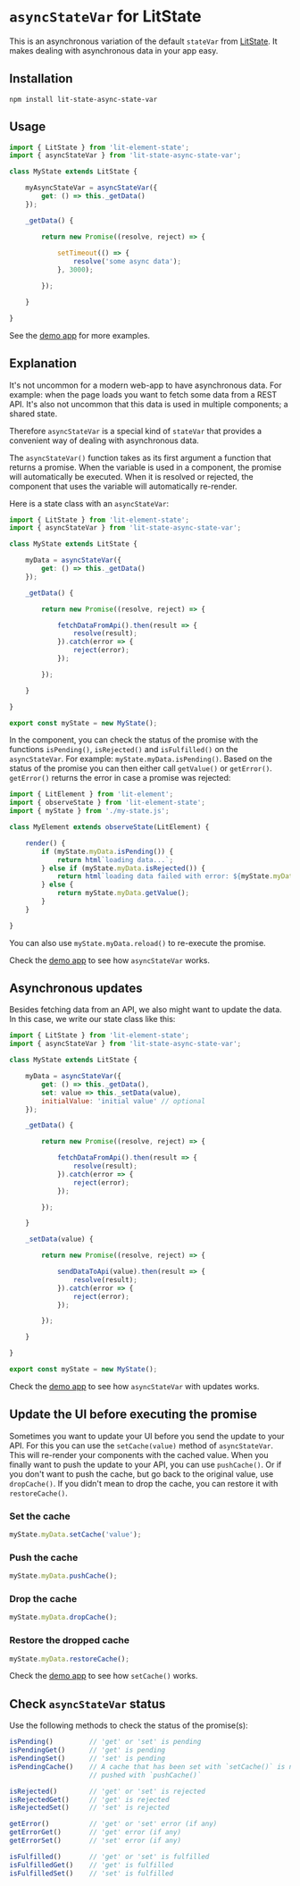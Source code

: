 # `asyncStateVar` for LitState

This is an asynchronous variation of the default `stateVar` from
[LitState](https://github.com/gitaarik/lit-state). It makes dealing with
asynchronous data in your app easy.

## Installation

```
npm install lit-state-async-state-var
```

## Usage

```javascript
import { LitState } from 'lit-element-state';
import { asyncStateVar } from 'lit-state-async-state-var';

class MyState extends LitState {

    myAsyncStateVar = asyncStateVar({
        get: () => this._getData()
    });

    _getData() {

        return new Promise((resolve, reject) => {
            
            setTimeout(() => {
                resolve('some async data');
            }, 3000);

        });

    }

}
```

See the [demo app](https://gitaarik.github.io/lit-state-async-state-var/demo-app/build/)
for more examples.


## Explanation

It's not uncommon for a modern web-app to have asynchronous data. For example:
when the page loads you want to fetch some data from a REST API. It's also not
uncommon that this data is used in multiple components; a shared state.

Therefore `asyncStateVar` is a special kind of `stateVar` that provides a
convenient way of dealing with asynchronous data.

The `asyncStateVar()` function takes as its first argument a function that
returns a promise. When the variable is used in a component, the promise will
automatically be executed. When it is resolved or rejected, the component that
uses the variable will automatically re-render.

Here is a state class with an `asyncStateVar`:

```javascript
import { LitState } from 'lit-element-state';
import { asyncStateVar } from 'lit-state-async-state-var';

class MyState extends LitState {

    myData = asyncStateVar({
        get: () => this._getData()
    });

    _getData() {

        return new Promise((resolve, reject) => {

            fetchDataFromApi().then(result => {
                resolve(result);
            }).catch(error => {
                reject(error);
            });

        });

    }

}

export const myState = new MyState();
```

In the component, you can check the status of the promise with the functions
`isPending()`, `isRejected()` and `isFulfilled()` on the `asyncStateVar`. For
example: `myState.myData.isPending()`. Based on the status of the promise you
can then either call `getValue()` or `getError()`. `getError()` returns the
error in case a promise was rejected:

```javascript
import { LitElement } from 'lit-element';
import { observeState } from 'lit-element-state';
import { myState } from './my-state.js';

class MyElement extends observeState(LitElement) {

    render() {
        if (myState.myData.isPending()) {
            return html`loading data...`;
        } else if (myState.myData.isRejected()) {
            return html`loading data failed with error: ${myState.myData.getError()}`;
        } else {
            return myState.myData.getValue();
        }
    }

}
```

You can also use `myState.myData.reload()` to re-execute the promise.

Check the [demo app](https://gitaarik.github.io/lit-state-async-state-var/demo-app/build/)
to see how `asyncStateVar` works.


## Asynchronous updates

Besides fetching data from an API, we also might want to update the data. In
this case, we write our state class like this:

```javascript
import { LitState } from 'lit-element-state';
import { asyncStateVar } from 'lit-state-async-state-var';

class MyState extends LitState {

    myData = asyncStateVar({
        get: () => this._getData(),
        set: value => this._setData(value),
        initialValue: 'initial value' // optional
    });

    _getData() {

        return new Promise((resolve, reject) => {

            fetchDataFromApi().then(result => {
                resolve(result);
            }).catch(error => {
                reject(error);
            });

        });

    }

    _setData(value) {

        return new Promise((resolve, reject) => {

            sendDataToApi(value).then(result => {
                resolve(result);
            }).catch(error => {
                reject(error);
            });

        });

    }

}

export const myState = new MyState();
```

Check the [demo app](https://gitaarik.github.io/lit-state-async-state-var/demo-app/build/#update)
to see how `asyncStateVar` with updates works.


## Update the UI before executing the promise

Sometimes you want to update your UI before you send the update to your API.
For this you can use the `setCache(value)` method of `asyncStateVar`. This will
re-render your components with the cached value. When you finally want to push
the update to your API, you can use `pushCache()`. Or if you don't want to push
the cache, but go back to the original value, use `dropCache()`. If you didn't
mean to drop the cache, you can restore it with `restoreCache()`.

### Set the cache

```javascript
myState.myData.setCache('value');
```

### Push the cache

```javascript
myState.myData.pushCache();
```

### Drop the cache

```javascript
myState.myData.dropCache();
```

### Restore the dropped cache

```javascript
myState.myData.restoreCache();
```

Check the [demo app](https://gitaarik.github.io/lit-state-async-state-var/demo-app/build/#update-with-cache)
to see how `setCache()` works.


## Check `asyncStateVar` status

Use the following methods to check the status of the promise(s):

```javascript
isPending()         // 'get' or 'set' is pending
isPendingGet()      // 'get' is pending
isPendingSet()      // 'set' is pending
isPendingCache()    // A cache that has been set with `setCache()` is not yet
                    // pushed with `pushCache()`

isRejected()        // 'get' or 'set' is rejected
isRejectedGet()     // 'get' is rejected
isRejectedSet()     // 'set' is rejected

getError()          // 'get' or 'set' error (if any)
getErrorGet()       // 'get' error (if any)
getErrorSet()       // 'set' error (if any)

isFulfilled()       // 'get' or 'set' is fulfilled
isFulfilledGet()    // 'get' is fulfilled
isFulfilledSet()    // 'set' is fulfilled
```
